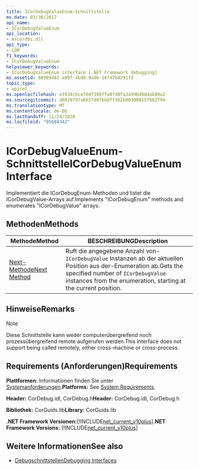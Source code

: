 ```yaml
---
title: ICorDebugValueEnum-Schnittstelle
ms.date: 03/30/2017
api_name:
- ICorDebugValueEnum
api_location:
- mscordbi.dll
api_type:
- COM
f1_keywords:
- ICorDebugValueEnum
helpviewer_keywords:
- ICorDebugValueEnum interface [.NET Framework debugging]
ms.assetid: 88989482-a09f-4bd0-9adb-16f47b0291fd
topic_type:
- apiref
ms.openlocfilehash: e3934cbce76df3997fa07d8fa3a99bd8ddab09a2
ms.sourcegitcommit: d8020797a6657d0fbbdff362b80300815f682f94
ms.translationtype: MT
ms.contentlocale: de-DE
ms.lasthandoff: 11/24/2020
ms.locfileid: "95684342"
---
```

# <a name="icordebugvalueenum-interface"></a><span data-ttu-id="1cc48-102">ICorDebugValueEnum-Schnittstelle</span><span class="sxs-lookup"><span data-stu-id="1cc48-102">ICorDebugValueEnum Interface</span></span>

<span data-ttu-id="1cc48-103">Implementiert die ICorDebugEnum-Methoden und listet die ICorDebugValue-Arrays auf.</span><span class="sxs-lookup"><span data-stu-id="1cc48-103">Implements "ICorDebugEnum" methods and enumerates "ICorDebugValue" arrays.</span></span>  
  
## <a name="methods"></a><span data-ttu-id="1cc48-104">Methoden</span><span class="sxs-lookup"><span data-stu-id="1cc48-104">Methods</span></span>  
  
|<span data-ttu-id="1cc48-105">Methode</span><span class="sxs-lookup"><span data-stu-id="1cc48-105">Method</span></span>|<span data-ttu-id="1cc48-106">BESCHREIBUNG</span><span class="sxs-lookup"><span data-stu-id="1cc48-106">Description</span></span>|  
|------------|-----------------|  
|[<span data-ttu-id="1cc48-107">Next-Methode</span><span class="sxs-lookup"><span data-stu-id="1cc48-107">Next Method</span></span>](icordebugvalueenum-next-method.md)|<span data-ttu-id="1cc48-108">Ruft die angegebene Anzahl von- `ICorDebugValue` Instanzen ab der aktuellen Position aus der-Enumeration ab.</span><span class="sxs-lookup"><span data-stu-id="1cc48-108">Gets the specified number of `ICorDebugValue` instances from the enumeration, starting at the current position.</span></span>|  
  
## <a name="remarks"></a><span data-ttu-id="1cc48-109">Hinweise</span><span class="sxs-lookup"><span data-stu-id="1cc48-109">Remarks</span></span>  
  
> [!NOTE]
> <span data-ttu-id="1cc48-110">Diese Schnittstelle kann weder computerübergreifend noch prozessübergreifend remote aufgerufen werden.</span><span class="sxs-lookup"><span data-stu-id="1cc48-110">This interface does not support being called remotely, either cross-machine or cross-process.</span></span>  
  
## <a name="requirements"></a><span data-ttu-id="1cc48-111">Requirements (Anforderungen)</span><span class="sxs-lookup"><span data-stu-id="1cc48-111">Requirements</span></span>  

 <span data-ttu-id="1cc48-112">**Plattformen:** Informationen finden Sie unter [Systemanforderungen](../../get-started/system-requirements.md).</span><span class="sxs-lookup"><span data-stu-id="1cc48-112">**Platforms:** See [System Requirements](../../get-started/system-requirements.md).</span></span>  
  
 <span data-ttu-id="1cc48-113">**Header:** CorDebug.idl, CorDebug.h</span><span class="sxs-lookup"><span data-stu-id="1cc48-113">**Header:** CorDebug.idl, CorDebug.h</span></span>  
  
 <span data-ttu-id="1cc48-114">**Bibliothek:** CorGuids.lib</span><span class="sxs-lookup"><span data-stu-id="1cc48-114">**Library:** CorGuids.lib</span></span>  
  
 <span data-ttu-id="1cc48-115">**.NET Framework Versionen:**[!INCLUDE[net_current_v10plus](../../../../includes/net-current-v10plus-md.md)]</span><span class="sxs-lookup"><span data-stu-id="1cc48-115">**.NET Framework Versions:** [!INCLUDE[net_current_v10plus](../../../../includes/net-current-v10plus-md.md)]</span></span>  
  
## <a name="see-also"></a><span data-ttu-id="1cc48-116">Weitere Informationen</span><span class="sxs-lookup"><span data-stu-id="1cc48-116">See also</span></span>

- [<span data-ttu-id="1cc48-117">Debugschnittstellen</span><span class="sxs-lookup"><span data-stu-id="1cc48-117">Debugging Interfaces</span></span>](debugging-interfaces.md)

